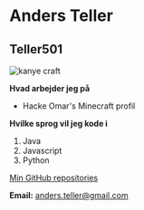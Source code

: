 # Anders Teller
## Teller501
![kanye craft](https://user-images.githubusercontent.com/113039777/215452099-37c4fc0d-5e26-4fd5-aa4d-23dec7d78816.jpeg)

**Hvad arbejder jeg på**

* Hacke Omar's Minecraft profil


**Hvilke sprog vil jeg kode i**

1. Java
2. Javascript
3. Python


[Min GitHub repositories](https://github.com/Teller501?tab=repositories)


**Email:** anders.teller@gmail.com


